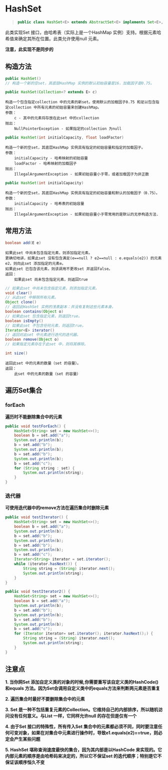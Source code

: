# HashSet

> ```java
> public class HashSet<E> extends AbstractSet<E> implements Set<E>, Cloneable, Serializable
> ```

此类实现Set 接口，由哈希表（实际上是一个HashMap 实例）支持。根据元素哈希值来确定其所在位置。此类允许使用null 元素。

**注意，此实现不是同步的**

## 构造方法

```java
public HashSet()
// 构造一个新的空set，其底层HashMap 实例的默认初始容量是16，加载因子是0.75。
```

```java
public HashSet(Collection<? extends E> c)
```
```
构造一个包含指定collection 中的元素的新set。使用默认的加载因子0.75 和足以包含指定collection 中所有元素的初始容量来创建HashMap。
参数：
    c - 其中的元素将存放在此set 中的collection
抛出：
    NullPointerException - 如果指定的collection 为null
```

```java
public HashSet(int initialCapacity, float loadFactor)
```
```
构造一个新的空set，其底层HashMap 实例具有指定的初始容量和指定的加载因子。
参数：
    initialCapacity - 哈希映射的初始容量
    loadFactor - 哈希映射的加载因子
抛出：
    IllegalArgumentException - 如果初始容量小于零，或者加载因子为非正数
```

```java
public HashSet(int initialCapacity)
```
```
构造一个新的空set，其底层HashMap 实例具有指定的初始容量和默认的加载因子（0.75）。
参数：
    initialCapacity - 哈希表的初始容量
抛出：
    IllegalArgumentException - 如果初始容量小于零常用的是默认的无参构造方法.
```

## 常用方法

```java 
boolean add(E e)
```
```
如果此set 中尚未包含指定元素，则添加指定元素。
更确切地讲，如果此set 没有包含满足(e==null ? e2==null : e.equals(e2)) 的元素e2，则向此set 添加指定的元素e。
如果此set 已包含该元素，则该调用不更改set 并返回false。
返回：
    如果此set 尚未包含指定元素，则返回true
```
```java
// 如果此set 中尚未包含指定元素，则添加指定元素。
void clear()
// 从此set 中移除所有元素。
Object clone()
// 返回此HashSet 实例的浅表副本：并没有复制这些元素本身。
boolean contains(Object o)
// 如果此set 包含指定元素，则返回true。
boolean isEmpty()
// 如果此set 不包含任何元素，则返回true。
Iterator<E> iterator()
// 返回对此set 中元素进行迭代的迭代器。
boolean remove(Object o)
// 如果指定元素存在于此set 中，则将其移除。
```

```java
int size()
```
```
返回此set 中的元素的数量（set 的容量）。
返回：
    此set 中的元素的数量（set 的容量）
```


## 遍历Set集合

### forEach

**遍历时不能删除集合中的元素**

```java
public void testForEach() {
    HashSet<String> set = new HashSet<>();
    boolean b = set.add("a");
    System.out.println(b);
    b = set.add("b");
    System.out.println(b);
    b = set.add("b");
    System.out.println(b);
    b = set.add("c");
    for (String string : set) {
        System.out.println(string);
    }
}
```

### 迭代器

**可使用迭代器中的remove方法在遍历集合时删除元素**

```java
public void testIterator() {
    HashSet<String> set = new HashSet<>();
    boolean b = set.add("a");
    System.out.println(b);
    b = set.add("b");
    System.out.println(b);
    b = set.add("b");
    System.out.println(b);
    b = set.add("c");
    Iterator<String> iterator = set.iterator();
    while (iterator.hasNext()) {
        String string = (String) iterator.next();
        System.out.println(string);
    }
}

public void testIterator2() {
    HashSet<String> set = new HashSet<>();
    boolean b = set.add("a");
    System.out.println(b);
    b = set.add("b");
    System.out.println(b);
    b = set.add("b");
    System.out.println(b);
    b = set.add("c");
    for (Iterator iterator= set.iterator(); iterator.hasNext();) {
        String string = (String) iterator.next();
        System.out.println(string);
    }
}
```

## 注意点

**1. 当你网Set 添加自定义类的对象的时候,你需要重写该自定义类的HashCode()和equals 方法。因为Set会调用自定义类中的equals方法来判断两元素是否重复**

**2. 遍历集合时最好不要删除集合中的元素**

**3. Set 是一种不包括重复元素的Collection。它维持自己的内部排序，所以随机访问没有任何意义。与List 一样，它同样允许null 的存在但是仅有一个**

**4. 由于Set 接口的特殊性，所有传入Set 集合中的元素都必须不同，同时要注意任何可变对象，如果在对集合中元素进行操作时，导致e1.equals(e2)==true，则必定会产生某些问题**

**5. HashSet 堪称查询速度最快的集合，因为其内部是以HashCode 来实现的。它内部元素的顺序是由哈希码来决定的，所以它不保证set 的迭代顺序；特别是它不保证该顺序恒久不变**

